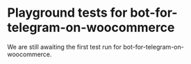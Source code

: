 # Playground tests for bot-for-telegram-on-woocommerce
We are still awaiting the first test run for bot-for-telegram-on-woocommerce.
